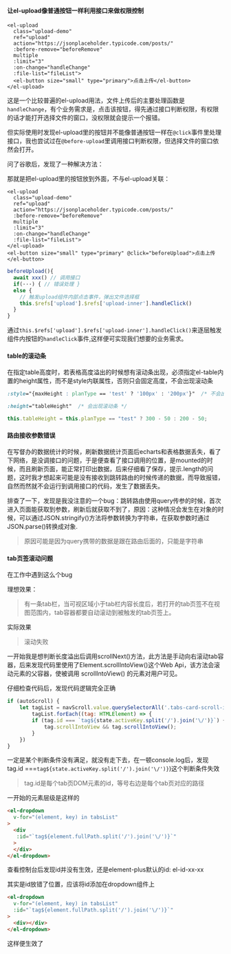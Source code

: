 #### 让el-upload像普通按钮一样利用接口来做权限控制

```vue
<el-upload
  class="upload-demo"
  ref="upload"
  action="https://jsonplaceholder.typicode.com/posts/"
  :before-remove="beforeRemove"
  multiple
  :limit="3"
  :on-change="handleChange"
  :file-list="fileList">
  <el-button size="small" type="primary">点击上传</el-button>
</el-upload>
```

这是一个比较普遍的el-upload用法，文件上传后的主要处理函数是`handleChange`，有个业务需求是，点击该按钮，得先通过接口判断权限，有权限的话才能打开选择文件的窗口，没权限就会提示一个报错。

但实际使用时发现el-upload里的按钮并不能像普通按钮一样在`@click`事件里处理接口，我也尝试过在`@before-upload`里调用接口判断权限，但选择文件的窗口依然会打开。

问了谷歌后，发现了一种解决方法：

那就是把el-upload里的按钮放到外面，不与el-upload关联：

```vue
<el-upload
  class="upload-demo"
  ref="upload"
  action="https://jsonplaceholder.typicode.com/posts/"
  :before-remove="beforeRemove"
  multiple
  :limit="3"
  :on-change="handleChange"
  :file-list="fileList">
</el-upload>
<el-button size="small" type="primary" @click="beforeUpload">点击上传</el-button>
```

```js
beforeUpload(){
  await xxx() // 调用接口
  if(···) { // 错误处理 }
  else {
    // 触发upload组件内部点击事件，弹出文件选择框
    this.$refs['upload'].$refs['upload-inner'].handleClick()
  }
}
```

通过`this.$refs['upload'].$refs['upload-inner'].handleClick()`来逐层触发组件内按钮的`handleClick`事件,这样便可实现我们想要的业务需求。



#### table的滚动条

在指定table高度时，若表格高度溢出的时候想有滚动条出现，必须指定el-table内置的height属性，而不是style内联属性，否则只会固定高度，不会出现滚动条

```css
:style="{maxHeight : planType == 'test' ? '100px' : '200px'}"  /* 不会出现滚动条 */

:height="tableHeight"  /* 会出现滚动条 */
```

```js
this.tableHeight = this.planType == "test" ? 300 - 50 : 200 - 50; 
```



#### 路由接收参数错误

在写督办的数据统计的时候，刷新数据统计页面后echarts和表格数据丢失，看了下网络，是没调接口的问题，于是便查看了接口调用的位置，是mounted的时候，而且刷新页面，能正常打印出数据，后来仔细看了保存，提示.length的问题，这时我才想起来可能是没有接收到跳转路由的时候传递的数据，而导致报错，自然而然就不会运行到调用接口的代码，发生了数据丢失。

排查了一下，发现是我没注意的一个bug：跳转路由使用query传参的时候，首次进入页面能获取到参数，刷新后就获取不到了，原因：这种情况会发生在对象的时候，可以通过JSON.stringify()方法将参数转换为字符串，在获取参数时通过JSON.parse()转换成对象.

> 原因可能是因为query携带的数据是跟在路由后面的，只能是字符串



#### tab页签滚动问题

在工作中遇到这么个bug

理想效果：

> 有一条tab栏，当可视区域小于tab栏内容长度后，若打开的tab页签不在视图范围内，tab容器都要自动滚动到被触发的tab页签上。

实际效果

>滚动失败

一开始我是想判断长度溢出后调用scrollNext()方法，此方法是手动向右滚动tab容器，后来发现代码里使用了Element.scrollIntoView()这个Web Api，该方法会滚动元素的父容器，使被调用 scrollIntoView() 的元素对用户可见。

仔细检查代码后，发现代码逻辑完全正确

```js
if (autoScroll) {
    let tagList = navScroll.value.querySelectorAll('.tabs-card-scroll-item') || []
        tagList.forEach((tag: HTMLElement) => {
        if (tag.id === `tag${state.activeKey.split('/').join('\/')}`) {
        	tag.scrollIntoView && tag.scrollIntoView();
        }
    })
}
```

一定是某个判断条件没有满足，就没有走下去，在一顿console.log后，发现tag.id ===`tag${state.activeKey.split('/').join('\/')}`)这个判断条件失效

>tag.id是每个tab页DOM元素的id，等号右边是每个tab页对应的路径

一开始的元素层级是这样的

```html
<el-dropdown
  v-for="(element, key) in tabsList"
>
  <div
   :id="`tag${element.fullPath.split('/').join('\/')}`"
  >
  </div>
</el-dropdown>
```

查看控制台后发现id并没有生效，还是element-plus默认的id: el-id-xx-xx

其实是id放错了位置，应该将id添加在dropdown组件上

```html
<el-dropdown
  v-for="(element, key) in tabsList"
  :id="`tag${element.fullPath.split('/').join('\/')}`"
>
  <div></div>
</el-dropdown>
```

这样便生效了
